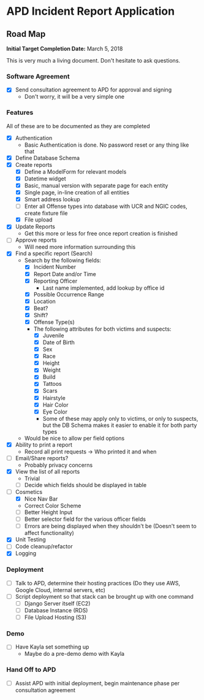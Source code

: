 # APD Incident Report Application

## Road Map
**Initial Target Completion Date:** March 5, 2018

This is very much a living document. Don't hesitate to ask questions.

### Software Agreement
- [x] Send consultation agreement to APD for approval and signing
    - Don't worry, it will be a very simple one

### Features
All of these are to be documented as they are completed
- [x] Authentication
    - Basic Authentication is done. No password reset or any thing like that
- [x] Define Database Schema
- [x] Create reports
    - [x] Define a ModelForm for relevant models
    - [x] Datetime widget
    - [x] Basic, manual version with separate page for each entity
    - [x] Single page, in-line creation of all entities
    - [x] Smart address lookup
    - [ ] Enter all Offense types into database with UCR and NGIC codes, create fixture file
    - [x] File upload
- [x] Update Reports
    - Get this more or less for free once report creation is finished
- [ ] Approve reports
    - Will need more information surrounding this
- [x] Find a specific report (Search)
    - Search by the following fields:
        - [x] Incident Number
        - [x] Report Date and/or Time
        - [x] Reporting Officer
            - Last name implemented, add lookup by office id
        - [x] Possible Occurrence Range
        - [x] Location
        - [x] Beat?
        - [x] Shift?
        - [x] Offense Type(s)
        - The following attributes for both victims and suspects:
            - [x] Juvenile
            - [x] Date of Birth
            - [x] Sex
            - [x] Race
            - [x] Height
            - [x] Weight
            - [x] Build
            - [x] Tattoos
            - [x] Scars
            - [x] Hairstyle
            - [x] Hair Color
            - [x] Eye Color
            - Some of these may apply only to victims, or only to suspects, but the DB Schema makes
              it easier to enable it for both party types
    - Would be nice to allow per field options 
- [x] Ability to print a report
    - Record all print requests -> Who printed it and when
- [ ] Email/Share reports?
    - Probably privacy concerns
- [x] View the list of all reports
    - Trivial
    - [ ] Decide which fields should be displayed in table
- [ ] Cosmetics
    - [X] Nice Nav Bar
    - Correct Color Scheme
    - [ ] Better Height Input
    - [ ] Better selector field for the various officer fields
    - [ ] Errors are being displayed when they shouldn't be (Doesn't seem to affect functionality)
- [x] Unit Testing
- [ ] Code cleanup/refactor
- [x] Logging

### Deployment
- [ ] Talk to APD, determine their hosting practices (Do they use AWS, 
Google Cloud, internal servers, etc)
- [ ] Script deployment so that stack can be brought up with one command
    - [ ] Django Server itself (EC2)
    - [ ] Database Instance (RDS)
    - [ ] File Upload Hosting (S3)
### Demo
- [ ] Have Kayla set something up
    - Maybe do a pre-demo demo with Kayla

### Hand Off to APD
- [ ] Assist APD with initial deployment, begin maintenance phase per consultation agreement
